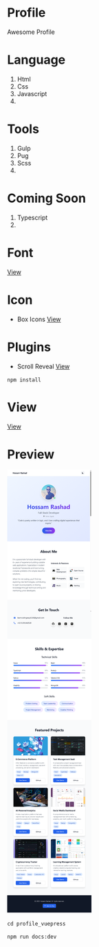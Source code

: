 # Profile

Awesome Profile

# Language

1. Html
2. Css
3. Javascript
4.

# Tools

1. Gulp
2. Pug
3. Scss
4.

# Coming Soon

1. Typescript
2.

# Font

[View]()

# Icon

- Box Icons
  [View](https://boxicons.com/)

# Plugins

- Scroll Reveal
  [View](https://scrollrevealjs.org/guide/hello-world.html)

```
npm install
```

# View

[View](https://profile-8yk.pages.dev/)

# Preview

![This is an image](https://raw.githubusercontent.com/LearnCodingEasy/Profile/refs/heads/main/profile_vue/src/assets/profile.png)

```
cd profile_vuepress
```

```
npm run docs:dev
```
